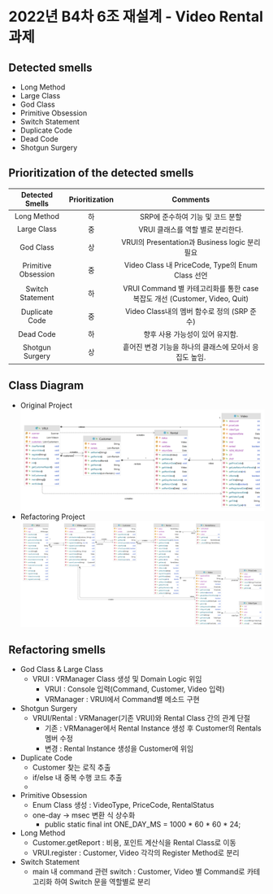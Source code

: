 # 2022년 B4차 6조 재설계 - Video Rental 과제 

## Detected smells
- Long Method
- Large Class
- God Class
- Primitive Obsession
- Switch Statement
- Duplicate Code
- Dead Code
- Shotgun Surgery


## Prioritization of the detected smells
|   Detected Smells   | Prioritization |                                  Comments                                  |
|:-------------------:|:--------------:|:--------------------------------------------------------------------------:|
| Long Method         |       하       | SRP에 준수하여 기능 및 코드 분할                                           |
| Large Class         |       중       | VRUI 클래스를 역할 별로 분리한다.                                          |
| God Class           |       상       | VRUI의 Presentation과 Business logic 분리 필요                             |
| Primitive Obsession |       중       | Video Class 내 PriceCode, Type의 Enum Class 선언                           |
| Switch Statement    |       하       | VRUI Command 별 카테고리화를 통한 case 복잡도 개선 (Customer, Video, Quit) |
| Duplicate Code      |       중       | Video Class내의 멤버 함수로 정의 (SRP 준수)                                |
| Dead Code           |       하       | 향후 사용 가능성이 있어 유지함.                                            |
| Shotgun Surgery     |       상       | 흩어진 변경 기능을 하나의 클래스에 모아서 응집도 높임.                     |


## Class Diagram
- Original Project
![Original](VR_Origin.png)
- Refactoring Project
![Refactoring](VR_revision.png)

## Refactoring smells
- God Class & Large Class
  - VRUI : VRManager Class 생성 및 Domain Logic 위임
    - VRUI : Console 입력(Command, Customer, Video 입력)
    - VRManager : VRUI에서 Command별 메소드 구현
- Shotgun Surgery
  - VRUI/Rental : VRManager(기존 VRUI)와 Rental Class 간의 관계 단절
    - 기존 : VRManager에서 Rental Instance 생성 후 Customer의 Rentals 멤버 수정
    - 변경 : Rental Instance 생성을 Customer에 위임
- Duplicate Code
  - Customer 찾는 로직 추출
  - if/else 내 중복 수행 코드 추출
  - 
- Primitive Obsession
  - Enum Class 생성 : VideoType, PriceCode, RentalStatus
  - one-day -> msec 변환 식 상수화
    - public static final int ONE_DAY_MS = 1000 * 60 * 60 * 24;
- Long Method
  - Customer.getReport : 비용, 포인트 계산식을 Rental Class로 이동
  - VRUI.register : Customer, Video 각각의 Register Method로 분리
- Switch Statement
  - main 내 command 관련 switch : Customer, Video 별 Command로 카테고리화 하여 Switch 문을 역할별로 분리

